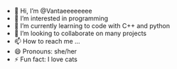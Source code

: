 - 👋 Hi, I’m @Vantaeeeeeeee
- 👀 I’m interested in programming
- 🌱 I’m currently learning to code with C++ and python
- 💞️ I’m looking to collaborate on many projects
- 📫 How to reach me ...
- 😄 Pronouns: she/her
- ⚡ Fun fact: I love cats

<!---
Vantaeeeeeeee/Vantaeeeeeeee is a ✨ special ✨ repository because its `README.md` (this file) appears on your GitHub profile.
You can click the Preview link to take a look at your changes.
--->
